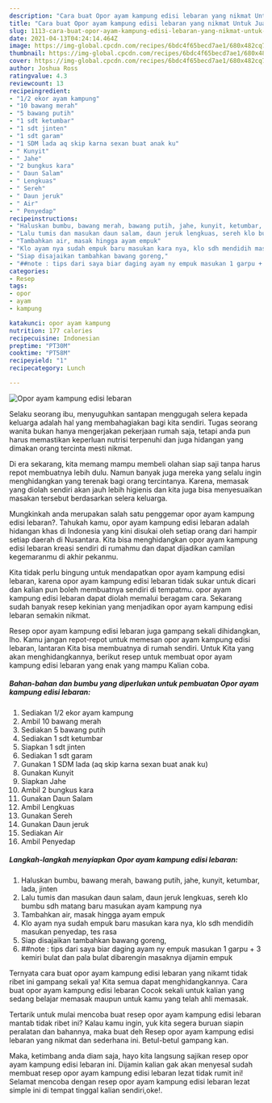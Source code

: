 ```yaml
---
description: "Cara buat Opor ayam kampung edisi lebaran yang nikmat Untuk Jualan"
title: "Cara buat Opor ayam kampung edisi lebaran yang nikmat Untuk Jualan"
slug: 1113-cara-buat-opor-ayam-kampung-edisi-lebaran-yang-nikmat-untuk-jualan
date: 2021-04-13T04:24:14.464Z
image: https://img-global.cpcdn.com/recipes/6bdc4f65becd7ae1/680x482cq70/opor-ayam-kampung-edisi-lebaran-foto-resep-utama.jpg
thumbnail: https://img-global.cpcdn.com/recipes/6bdc4f65becd7ae1/680x482cq70/opor-ayam-kampung-edisi-lebaran-foto-resep-utama.jpg
cover: https://img-global.cpcdn.com/recipes/6bdc4f65becd7ae1/680x482cq70/opor-ayam-kampung-edisi-lebaran-foto-resep-utama.jpg
author: Joshua Ross
ratingvalue: 4.3
reviewcount: 13
recipeingredient:
- "1/2 ekor ayam kampung"
- "10 bawang merah"
- "5 bawang putih"
- "1 sdt ketumbar"
- "1 sdt jinten"
- "1 sdt garam"
- "1 SDM lada aq skip karna sexan buat anak ku"
- " Kunyit"
- " Jahe"
- "2 bungkus kara"
- " Daun Salam"
- " Lengkuas"
- " Sereh"
- " Daun jeruk"
- " Air"
- " Penyedap"
recipeinstructions:
- "Haluskan bumbu, bawang merah, bawang putih, jahe, kunyit, ketumbar, lada, jinten"
- "Lalu tumis dan masukan daun salam, daun jeruk lengkuas, sereh klo bumbu sdh matang baru masukan ayam kampung nya"
- "Tambahkan air, masak hingga ayam empuk"
- "Klo ayam nya sudah empuk baru masukan kara nya, klo sdh mendidih masukan penyedap, tes rasa"
- "Siap disajaikan tambahkan bawang goreng,"
- "##note : tips dari saya biar daging ayam ny empuk masukan 1 garpu + 3 kemiri bulat dan pala bulat dibarengin masaknya dijamin empuk"
categories:
- Resep
tags:
- opor
- ayam
- kampung

katakunci: opor ayam kampung 
nutrition: 177 calories
recipecuisine: Indonesian
preptime: "PT30M"
cooktime: "PT58M"
recipeyield: "1"
recipecategory: Lunch

---
```



![Opor ayam kampung edisi lebaran](https://img-global.cpcdn.com/recipes/6bdc4f65becd7ae1/680x482cq70/opor-ayam-kampung-edisi-lebaran-foto-resep-utama.jpg)

Selaku seorang ibu, menyuguhkan santapan menggugah selera kepada keluarga adalah hal yang membahagiakan bagi kita sendiri. Tugas seorang  wanita bukan hanya mengerjakan pekerjaan rumah saja, tetapi anda pun harus memastikan keperluan nutrisi terpenuhi dan juga hidangan yang dimakan orang tercinta mesti nikmat.

Di era  sekarang, kita memang mampu membeli olahan siap saji tanpa harus repot membuatnya lebih dulu. Namun banyak juga mereka yang selalu ingin menghidangkan yang terenak bagi orang tercintanya. Karena, memasak yang diolah sendiri akan jauh lebih higienis dan kita juga bisa menyesuaikan masakan tersebut berdasarkan selera keluarga. 



Mungkinkah anda merupakan salah satu penggemar opor ayam kampung edisi lebaran?. Tahukah kamu, opor ayam kampung edisi lebaran adalah hidangan khas di Indonesia yang kini disukai oleh setiap orang dari hampir setiap daerah di Nusantara. Kita bisa menghidangkan opor ayam kampung edisi lebaran kreasi sendiri di rumahmu dan dapat dijadikan camilan kegemaranmu di akhir pekanmu.

Kita tidak perlu bingung untuk mendapatkan opor ayam kampung edisi lebaran, karena opor ayam kampung edisi lebaran tidak sukar untuk dicari dan kalian pun boleh membuatnya sendiri di tempatmu. opor ayam kampung edisi lebaran dapat diolah memalui beragam cara. Sekarang sudah banyak resep kekinian yang menjadikan opor ayam kampung edisi lebaran semakin nikmat.

Resep opor ayam kampung edisi lebaran juga gampang sekali dihidangkan, lho. Kamu jangan repot-repot untuk memesan opor ayam kampung edisi lebaran, lantaran Kita bisa membuatnya di rumah sendiri. Untuk Kita yang akan menghidangkannya, berikut resep untuk membuat opor ayam kampung edisi lebaran yang enak yang mampu Kalian coba.

<!--inarticleads1-->

##### Bahan-bahan dan bumbu yang diperlukan untuk pembuatan Opor ayam kampung edisi lebaran:

1. Sediakan 1/2 ekor ayam kampung
1. Ambil 10 bawang merah
1. Sediakan 5 bawang putih
1. Sediakan 1 sdt ketumbar
1. Siapkan 1 sdt jinten
1. Sediakan 1 sdt garam
1. Gunakan 1 SDM lada (aq skip karna sexan buat anak ku)
1. Gunakan  Kunyit
1. Siapkan  Jahe
1. Ambil 2 bungkus kara
1. Gunakan  Daun Salam
1. Ambil  Lengkuas
1. Gunakan  Sereh
1. Gunakan  Daun jeruk
1. Sediakan  Air
1. Ambil  Penyedap




<!--inarticleads2-->

##### Langkah-langkah menyiapkan Opor ayam kampung edisi lebaran:

1. Haluskan bumbu, bawang merah, bawang putih, jahe, kunyit, ketumbar, lada, jinten
1. Lalu tumis dan masukan daun salam, daun jeruk lengkuas, sereh klo bumbu sdh matang baru masukan ayam kampung nya
1. Tambahkan air, masak hingga ayam empuk
1. Klo ayam nya sudah empuk baru masukan kara nya, klo sdh mendidih masukan penyedap, tes rasa
1. Siap disajaikan tambahkan bawang goreng,
1. ##note : tips dari saya biar daging ayam ny empuk masukan 1 garpu + 3 kemiri bulat dan pala bulat dibarengin masaknya dijamin empuk




Ternyata cara buat opor ayam kampung edisi lebaran yang nikamt tidak ribet ini gampang sekali ya! Kita semua dapat menghidangkannya. Cara buat opor ayam kampung edisi lebaran Cocok sekali untuk kalian yang sedang belajar memasak maupun untuk kamu yang telah ahli memasak.

Tertarik untuk mulai mencoba buat resep opor ayam kampung edisi lebaran mantab tidak ribet ini? Kalau kamu ingin, yuk kita segera buruan siapin peralatan dan bahannya, maka buat deh Resep opor ayam kampung edisi lebaran yang nikmat dan sederhana ini. Betul-betul gampang kan. 

Maka, ketimbang anda diam saja, hayo kita langsung sajikan resep opor ayam kampung edisi lebaran ini. Dijamin kalian gak akan menyesal sudah membuat resep opor ayam kampung edisi lebaran lezat tidak rumit ini! Selamat mencoba dengan resep opor ayam kampung edisi lebaran lezat simple ini di tempat tinggal kalian sendiri,oke!.

